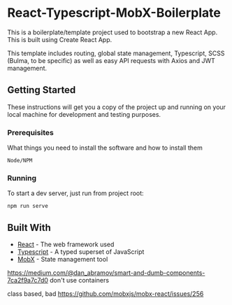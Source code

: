 # React-Typescript-MobX-Boilerplate

This is a boilerplate/template project used to bootstrap a new React App. This is built using Create React App.

This template includes routing, global state management, Typescript, SCSS (Bulma, to be specific) as well as easy API requests with Axios and JWT management.

## Getting Started

These instructions will get you a copy of the project up and running on your local machine for development and testing purposes.

### Prerequisites

What things you need to install the software and how to install them

```
Node/NPM
```

### Running

To start a dev server, just run from project root:

```
npm run serve
```

## Built With

* [React](https://reactjs.org/) - The web framework used
* [Typescript](https://www.typescriptlang.org/) - A typed superset of JavaScript
* [MobX](https://mobx.js.org/README.html) - State management tool

https://medium.com/@dan_abramov/smart-and-dumb-components-7ca2f9a7c7d0 don't use containers

class based, bad https://github.com/mobxjs/mobx-react/issues/256
